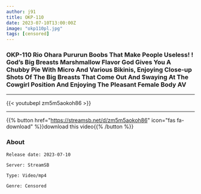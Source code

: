 ```yaml
---
author: j91
title: OKP-110
date: 2023-07-10T13:00:00Z
image: "okp110pl.jpg"
tags: [censored]
---
```


### OKP-110 Rio Ohara Pururun Boobs That Make People Useless! ! God’s Big Breasts Marshmallow Flavor God Gives You A Chubby Pie With Micro And Various Bikinis, Enjoying Close-up Shots Of The Big Breasts That Come Out And Swaying At The Cowgirl Position And Enjoying The Pleasant Female Body AV
___

{{< youtubepl zm5m5aokoh86 >}}
___

{{% button href="https://streamsb.net/d/zm5m5aokoh86" icon="fas fa-download" %}}download this video{{% /button %}}
### About

`Release date: 2023-07-10`

`Server: StreamSB`

`Type: Video/mp4`

`Genre:	Censored`